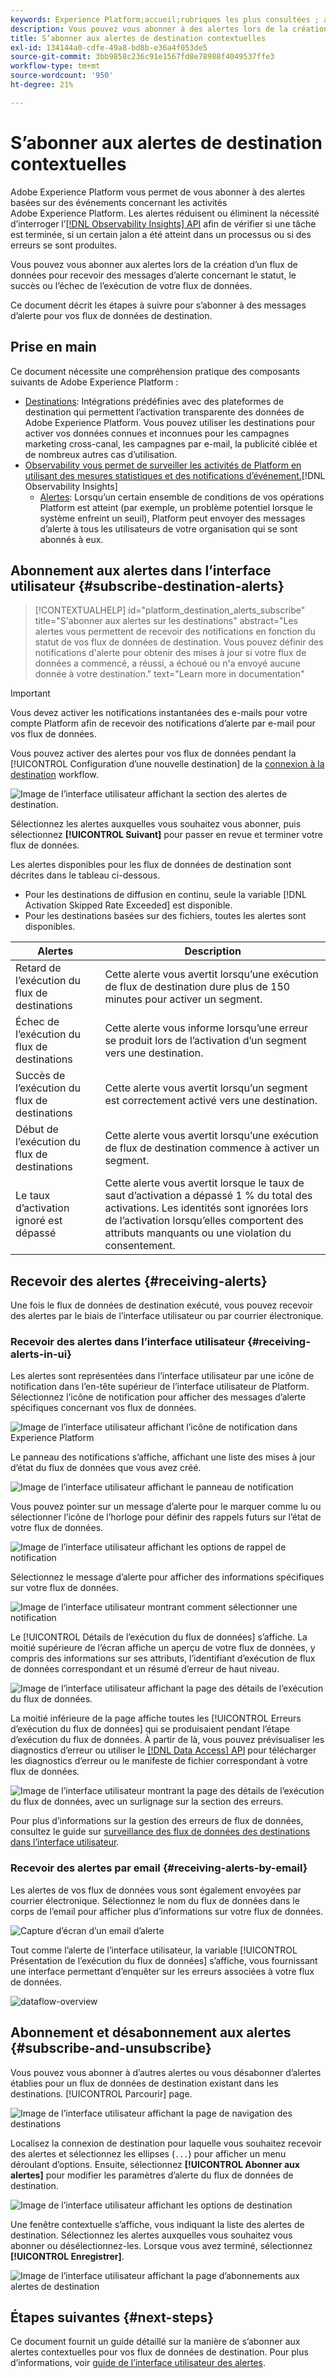 ```yaml
---
keywords: Experience Platform;accueil;rubriques les plus consultées ; alertes, destinations
description: Vous pouvez vous abonner à des alertes lors de la création d’un flux de données pour recevoir des messages d’alerte concernant l’état, la réussite ou l’échec de votre exécution de flux.
title: S’abonner aux alertes de destination contextuelles
exl-id: 134144a0-cdfe-49a8-bd8b-e36a4f053de5
source-git-commit: 3bb9858c236c91e1567fd8e78988f4049537ffe3
workflow-type: tm+mt
source-wordcount: '950'
ht-degree: 21%

---
```


# S’abonner aux alertes de destination contextuelles

Adobe Experience Platform vous permet de vous abonner à des alertes basées sur des événements concernant les activités Adobe Experience Platform. Les alertes réduisent ou éliminent la nécessité d’interroger l’[[!DNL Observability Insights] API](../../observability/api/overview.md) afin de vérifier si une tâche est terminée, si un certain jalon a été atteint dans un processus ou si des erreurs se sont produites.

Vous pouvez vous abonner aux alertes lors de la création d’un flux de données pour recevoir des messages d’alerte concernant le statut, le succès ou l’échec de l’exécution de votre flux de données.

Ce document décrit les étapes à suivre pour s’abonner à des messages d’alerte pour vos flux de données de destination.

## Prise en main

Ce document nécessite une compréhension pratique des composants suivants de Adobe Experience Platform :

* [Destinations](../home.md): Intégrations prédéfinies avec des plateformes de destination qui permettent l’activation transparente des données de Adobe Experience Platform. Vous pouvez utiliser les destinations pour activer vos données connues et inconnues pour les campagnes marketing cross-canal, les campagnes par e-mail, la publicité ciblée et de nombreux autres cas d’utilisation.
* [Observability vous permet de surveiller les activités de Platform en utilisant des mesures statistiques et des notifications dʼévénement.](../../observability/home.md)[!DNL Observability Insights]
   * [Alertes](../../observability/alerts/overview.md): Lorsqu’un certain ensemble de conditions de vos opérations Platform est atteint (par exemple, un problème potentiel lorsque le système enfreint un seuil), Platform peut envoyer des messages d’alerte à tous les utilisateurs de votre organisation qui se sont abonnés à eux.

## Abonnement aux alertes dans l’interface utilisateur {#subscribe-destination-alerts}

>[!CONTEXTUALHELP]
>id="platform_destination_alerts_subscribe"
>title="S&#39;abonner aux alertes sur les destinations"
>abstract="Les alertes vous permettent de recevoir des notifications en fonction du statut de vos flux de données de destination. Vous pouvez définir des notifications d&#39;alerte pour obtenir des mises à jour si votre flux de données a commencé, a réussi, a échoué ou n&#39;a envoyé aucune donnée à votre destination."
>text="Learn more in documentation"

>[!IMPORTANT]
>
>Vous devez activer les notifications instantanées des e-mails pour votre compte Platform afin de recevoir des notifications d’alerte par e-mail pour vos flux de données.

Vous pouvez activer des alertes pour vos flux de données pendant la [!UICONTROL Configuration d’une nouvelle destination] de la [connexion à la destination](connect-destination.md) workflow.

![Image de l’interface utilisateur affichant la section des alertes de destination.](../assets/ui/alerts/destination-alerts.png)

Sélectionnez les alertes auxquelles vous souhaitez vous abonner, puis sélectionnez **[!UICONTROL Suivant]** pour passer en revue et terminer votre flux de données.

Les alertes disponibles pour les flux de données de destination sont décrites dans le tableau ci-dessous.

* Pour les destinations de diffusion en continu, seule la variable [!DNL Activation Skipped Rate Exceeded] est disponible.
* Pour les destinations basées sur des fichiers, toutes les alertes sont disponibles.

| Alertes | Description |
| --- | --- |
| Retard de l’exécution du flux de destinations | Cette alerte vous avertit lorsqu’une exécution de flux de destination dure plus de 150 minutes pour activer un segment. |
| Échec de l’exécution du flux de destinations | Cette alerte vous informe lorsqu’une erreur se produit lors de l’activation d’un segment vers une destination. |
| Succès de l’exécution du flux de destinations | Cette alerte vous avertit lorsqu’un segment est correctement activé vers une destination. |
| Début de l’exécution du flux de destinations | Cette alerte vous avertit lorsqu’une exécution de flux de destination commence à activer un segment. |
| Le taux d’activation ignoré est dépassé | Cette alerte vous avertit lorsque le taux de saut d’activation a dépassé 1 % du total des activations. Les identités sont ignorées lors de l’activation lorsqu’elles comportent des attributs manquants ou une violation du consentement. |

## Recevoir des alertes {#receiving-alerts}

Une fois le flux de données de destination exécuté, vous pouvez recevoir des alertes par le biais de l’interface utilisateur ou par courrier électronique.

### Recevoir des alertes dans l’interface utilisateur {#receiving-alerts-in-ui}

Les alertes sont représentées dans l’interface utilisateur par une icône de notification dans l’en-tête supérieur de l’interface utilisateur de Platform. Sélectionnez l’icône de notification pour afficher des messages d’alerte spécifiques concernant vos flux de données.

![Image de l’interface utilisateur affichant l’icône de notification dans Experience Platform](../assets/ui/alerts/notification.png)

Le panneau des notifications s’affiche, affichant une liste des mises à jour d’état du flux de données que vous avez créé.

![Image de l’interface utilisateur affichant le panneau de notification](../assets/ui/alerts/alert-window.png)

Vous pouvez pointer sur un message d’alerte pour le marquer comme lu ou sélectionner l’icône de l’horloge pour définir des rappels futurs sur l’état de votre flux de données.

![Image de l’interface utilisateur affichant les options de rappel de notification](../assets/ui/alerts/remind-me.png)

Sélectionnez le message d’alerte pour afficher des informations spécifiques sur votre flux de données.

![Image de l’interface utilisateur montrant comment sélectionner une notification](../assets/ui/alerts/select-alert-message.png)

Le [!UICONTROL Détails de l’exécution du flux de données] s’affiche. La moitié supérieure de l’écran affiche un aperçu de votre flux de données, y compris des informations sur ses attributs, l’identifiant d’exécution de flux de données correspondant et un résumé d’erreur de haut niveau.

![Image de l’interface utilisateur affichant la page des détails de l’exécution du flux de données.](../assets/ui/alerts/dataflow-overview.png)

La moitié inférieure de la page affiche toutes les [!UICONTROL Erreurs d’exécution du flux de données] qui se produisaient pendant l’étape d’exécution du flux de données. À partir de là, vous pouvez prévisualiser les diagnostics d’erreur ou utiliser le [[!DNL Data Access] API](https://www.adobe.io/experience-platform-apis/references/data-access/) pour télécharger les diagnostics d’erreur ou le manifeste de fichier correspondant à votre flux de données.

![Image de l’interface utilisateur montrant la page des détails de l’exécution du flux de données, avec un surlignage sur la section des erreurs.](../assets/ui/alerts/dataflow-run-error.png)

Pour plus d’informations sur la gestion des erreurs de flux de données, consultez le guide sur [surveillance des flux de données des destinations dans l’interface utilisateur](../../dataflows/ui/monitor-destinations.md).

### Recevoir des alertes par email {#receiving-alerts-by-email}

Les alertes de vos flux de données vous sont également envoyées par courrier électronique. Sélectionnez le nom du flux de données dans le corps de l’email pour afficher plus d’informations sur votre flux de données.

![Capture d’écran d’un email d’alerte](../assets/ui/alerts/email.png)

Tout comme l’alerte de l’interface utilisateur, la variable [!UICONTROL Présentation de l’exécution du flux de données] s’affiche, vous fournissant une interface permettant d’enquêter sur les erreurs associées à votre flux de données.

![dataflow-overview](../assets/ui/alerts/dataflow-overview.png)

## Abonnement et désabonnement aux alertes {#subscribe-and-unsubscribe}

Vous pouvez vous abonner à d’autres alertes ou vous désabonner d’alertes établies pour un flux de données de destination existant dans les destinations. [!UICONTROL Parcourir] page.

![Image de l’interface utilisateur affichant la page de navigation des destinations](../assets/ui/alerts/destination-list.png)

Localisez la connexion de destination pour laquelle vous souhaitez recevoir des alertes et sélectionnez les ellipses (`...`) pour afficher un menu déroulant d’options. Ensuite, sélectionnez **[!UICONTROL Abonner aux alertes]** pour modifier les paramètres d’alerte du flux de données de destination.

![Image de l’interface utilisateur affichant les options de destination](../assets/ui/alerts/destination-alerts-subscribe.png)

Une fenêtre contextuelle s’affiche, vous indiquant la liste des alertes de destination. Sélectionnez les alertes auxquelles vous souhaitez vous abonner ou désélectionnez-les. Lorsque vous avez terminé, sélectionnez **[!UICONTROL Enregistrer]**.

![Image de l’interface utilisateur affichant la page d’abonnements aux alertes de destination](../assets/ui/alerts/destination-alerts-list.png)

## Étapes suivantes {#next-steps}

Ce document fournit un guide détaillé sur la manière de s’abonner aux alertes contextuelles pour vos flux de données de destination. Pour plus d’informations, voir [guide de l’interface utilisateur des alertes](../../observability/alerts/ui.md).
